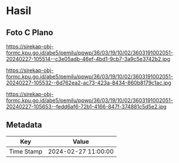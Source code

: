 # Hasil

## Foto C Plano

https://sirekap-obj-formc.kpu.go.id/abe5/pemilu/ppwp/36/03/19/10/02/3603191002051-20240227-105514--c3e05adb-46ef-4bd1-9cb7-3a9c5e3742b2.jpg

https://sirekap-obj-formc.kpu.go.id/abe5/pemilu/ppwp/36/03/19/10/02/3603191002051-20240227-105532--6d762ea2-ac73-423a-8434-860b8179c1ac.jpg

https://sirekap-obj-formc.kpu.go.id/abe5/pemilu/ppwp/36/03/19/10/02/3603191002051-20240227-105653--fedd6af6-72b1-4166-847f-374881c5d5e2.jpg


## Metadata

| Key        | Value               |
| ---------- | ------------------- |
| Time Stamp | 2024-02-27 11:00:00 |



